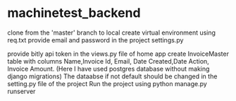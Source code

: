# machinetest_backend 
clone from the 'master' branch to local
create virtual environment using req.txt
provide email and password in the project settings.py

provide bitly api token in the views.py file of home app
create InvoiceMaster table with columns Name,Invoice Id, Email, Date Created,Date Action, Invoice Amount. (Here I have used postgres database without making django migrations)
The dataabse if not default should be changed in the setting.py file of the project
Run the project using python manage.py runserver

